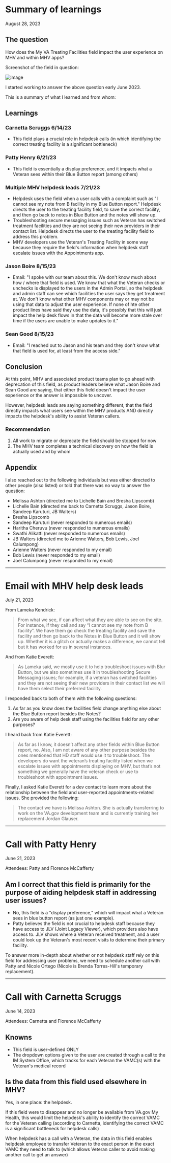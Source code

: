 # Summary of learnings
August 28, 2023

## The question
How does the My VA Treating Facilities field impact the user experience on MHV and within MHV apps? 

Screenshot of the field in question:

![image](https://github.com/department-of-veterans-affairs/va.gov-team/assets/106624475/6d39b6cf-1fe9-4f8d-8fb4-4b1c692aa0e3)

I started working to answer the above question early June 2023. 

This is a summary of what I learned and from whom:
## Learnings

### Carnetta Scruggs 6/14/23
* This field plays a crucial role in helpdesk calls (in which identifying the correct treating facility is a significant bottleneck) 

### Patty Henry 6/21/23
* This field is essentially a display preference, and it impacts what a Veteran sees within their Blue Button report (among others) 

### Multiple MHV helpdesk leads 7/21/23
* Helpdesk uses the field when a user calls with a complaint such as "I cannot see my note from B facility in my Blue Button report." Helpdesk directs the user to the treating facility field, to save the correct facility, and then go back to notes in Blue Button and the notes will show up.
* Troubleshooting secure messaging issues such as Veteran has switched treatment facilities and they are not seeing their new providers in their contact list. Helpdesk directs the user to the treating facility field to address this problem.
* MHV developers use the Veteran's Treating Facility in some way because they require the field's information when helpdesk staff escalate issues with the Appointments app.
  
### Jason Boire 8/15/23
* Email: "I spoke with our team about this. We don't know much about how / where that field is used. We know that what the Veteran checks or unchecks is displayed to the users in the Admin Portal, so the helpdesk and admin staff can see which facilities the user says they get treatment at. We don't know what other MHV components may or may not be using that data to adjust the user experience. If none of hte other product lines have said they use the data, it's possibly that this will just impact the help desk flows in that the data will become more stale over time if the users are unable to make updates to it."

### Sean Good 8/15/23
* Email: "I reached out to Jason and his team and they don't know what that field is used for, at least from the access side."

## Conclusion

At this point, MHV and associated product teams plan to go ahead with deprecation of this field, as product leaders believe what Jason Boire and Sean Good are saying, that either this field doesn't impact the user experience or the answer is impossible to uncover. 

However, helpdesk leads are saying something different, that the field directly impacts what users see within the MHV products AND directly impacts the helpdesk's ability to assist Veteran callers. 

### Recommendation

1. All work to migrate or deprecate the field should be stopped for now
2. The MHV team completes a technical discovery on how the field is actually used and by whom

## Appendix

I also reached out to the following individuals but was either directed to other people (also listed) or told that there was no way to answer the question: 
- Melissa Ashton (directed me to Lichelle Bain and Bresha Lipscomb)
- Lichelle Bain (directed me back to Carnetta Scruggs, Jason Boire, Sandeep Karuturi, JB Walters)
- Bresha Lipscomb 
- Sandeep Karuturi (never responded to numerous emails)
- Haritha Cheruvu (never responded to numerous emails)
- Swathi Alikatti (never responded to numerous emails)
- JB Walters (directed me to Arienne Walters, Bob Lewis, Joel Calumpong)
- Arienne Walters (never responded to my email)
- Bob Lewis (never responded to my email)
- Joel Calumpong (never responded to my email)

-----
# Email with MHV help desk leads
July 21, 2023

From Lameka Kendrick:
> From what we see, if can affect what they are able to see on the site. For instance, if they call and say “I cannot see my note from B facility”. We have them go check the treating facility and save the facility and then go back to the Notes in Blue Button and it will show up. Whether it is a glitch or actually makes a difference, we cannot tell but it has worked for us in several instances.

And from Katie Everett:
> As Lameka said, we mostly use it to help troubleshoot issues with Blur Button, but we also sometimes use it in troubleshooting Secure Messaging issues; for example, if a veteran has switched facilities and they are not seeing their new providers in their contact list we will have them select their preferred facility.

I responded back to both of them with the following questions:
1. As far as you know does the facilities field change anything else about the Blue Button report besides the Notes?
2. Are you aware of help desk staff using the facilities field for any other purposes?

I heard back from Katie Everett:
> As far as I know, it doesn’t affect any other fields within Blue Button report, no. Also, I am not aware of any other purpose besides the ones mentioned that HD staff would use it to troubleshoot. The developers do want the veteran’s treating facility listed when we escalate issues with appointments displaying on MHV, but that’s not something we generally have the veteran check or use to troubleshoot with appointment issues.

Finally, I asked Katie Everett for a dev contact to learn more about the relationship between the field and user-reported appointments-related issues. She provided the following: 
> The contact we have is Melissa Ashton. She is actually transferring to work on the VA.gov development team and is currently training her replacement Jordan Glauser.

-----
# Call with Patty Henry
June 21, 2023

Attendees: Patty and Florence McCafferty

## Am I correct that this field is primarily for the purpose of aiding helpdesk staff in addressing user issues?
- No, this field is a "display preference," which will impact what a Veteran sees in blue button report (as just one example).
- Patty believes the field is not crucial to helpdesk staff because they have access to JLV (Joint Legacy Viewer), which providers also have access to. JLV shows where a Veteran received treatment, and a user could look up the Veteran's most recent visits to determine their primary facility.

To answer more in-depth about whether or not helpdesk staff rely on this field for addressing user problems, we need to schedule another call with Patty and Nicole Ortego (Nicole is Brenda Torres-Hill's temporary replacement).

-----
# Call with Carnetta Scruggs
June 14, 2023

Attendees: Carnetta and Florence McCafferty

## Knowns
- This field is user-defined ONLY
- The dropdown options given to the user are created through a call to the IM System Office, which tracks for each Veteran the VAMC(s) with the Veteran's medical record

## Is the data from this field used elsewhere in MHV?
Yes, in one place: the helpdesk. 

If this field were to disappear and no longer be available from VA.gov My Health, this would limit the helpdesk's ability to identify the correct VAMC for the Veteran calling (according to Carnetta, identifying the correct VAMC is a significant bottleneck for helpdesk calls) 

When helpdesk has a call with a Veteran, the data in this field enables helpdesk employee to transfer Veteran to the exact person in the exact VAMC they need to talk to (which allows Veteran caller to avoid making another call to get an answer)

